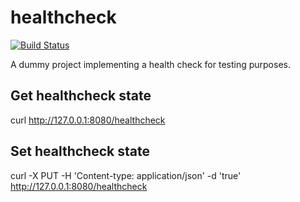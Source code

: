 # healthcheck
[![Build Status](https://travis-ci.org/maxwo/healthcheck.svg?branch=master)](https://travis-ci.org/maxwo/healthcheck)

A dummy project implementing a health check for testing purposes.

## Get healthcheck state
curl http://127.0.0.1:8080/healthcheck

## Set healthcheck state
curl -X PUT -H 'Content-type: application/json' -d 'true' http://127.0.0.1:8080/healthcheck
